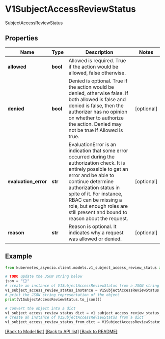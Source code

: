 # V1SubjectAccessReviewStatus

SubjectAccessReviewStatus

## Properties

Name | Type | Description | Notes
------------ | ------------- | ------------- | -------------
**allowed** | **bool** | Allowed is required. True if the action would be allowed, false otherwise. | 
**denied** | **bool** | Denied is optional. True if the action would be denied, otherwise false. If both allowed is false and denied is false, then the authorizer has no opinion on whether to authorize the action. Denied may not be true if Allowed is true. | [optional] 
**evaluation_error** | **str** | EvaluationError is an indication that some error occurred during the authorization check. It is entirely possible to get an error and be able to continue determine authorization status in spite of it. For instance, RBAC can be missing a role, but enough roles are still present and bound to reason about the request. | [optional] 
**reason** | **str** | Reason is optional.  It indicates why a request was allowed or denied. | [optional] 

## Example

```python
from kubernetes_asyncio.client.models.v1_subject_access_review_status import V1SubjectAccessReviewStatus

# TODO update the JSON string below
json = "{}"
# create an instance of V1SubjectAccessReviewStatus from a JSON string
v1_subject_access_review_status_instance = V1SubjectAccessReviewStatus.from_json(json)
# print the JSON string representation of the object
print(V1SubjectAccessReviewStatus.to_json())

# convert the object into a dict
v1_subject_access_review_status_dict = v1_subject_access_review_status_instance.to_dict()
# create an instance of V1SubjectAccessReviewStatus from a dict
v1_subject_access_review_status_from_dict = V1SubjectAccessReviewStatus.from_dict(v1_subject_access_review_status_dict)
```
[[Back to Model list]](../README.md#documentation-for-models) [[Back to API list]](../README.md#documentation-for-api-endpoints) [[Back to README]](../README.md)



